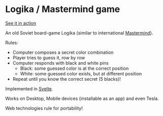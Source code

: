 # Logika / Mastermind game

[See it in action](https://keks.ee/logika/)

An old Soviet board-game Logika (similar to international [Mastermind](https://en.wikipedia.org/wiki/Mastermind_(board_game))).

Rules:
* Computer composes a secret color combination
* Player tries to guess it, row by row
* Computer responds with black and white pins
  * Black: some guessed color is at the correct position
  * White: some guessed color exists, but at different position
* Repeat until you know the correct secret (5 blacks)!

Implemented in [Svelte](https://svelte.dev/).

Works on Desktop, Mobile devices (installable as an app) and even Tesla.

Web technologies rule for portability!
